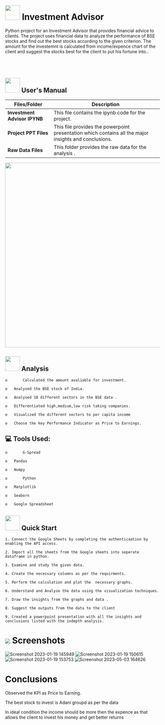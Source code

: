#
# <img src= "https://www.stockbasket.com/blog/wp-content/uploads/2020/09/Investment-advisor-1.jpg" width="48" height="48"> **Investment Advisor**


Python project for an Investment Advisor that provides financial advice to clients. The project uses financial data to analyze the performance  of BSE stocks and find out the best stocks according to the given criterion. The amount for the investemnt is calculated from income/expence chart of the client and suggest the stocks best for the client to put his fortune into..



<br>
<br>
<!-- <p align="center"><a><img src="https://forthebadge.com/images/badges/built-with-love.svg"><img src="https://user-images.githubusercontent.com/106439762/181936448-9314e858-4251-46d6-b4d1-35a4c29e9c19.svg"><img src="https://forthebadge.com/images/badges/made-with-python.svg"></a></p> -->

##  <img src="https://user-images.githubusercontent.com/106439762/181935629-b3c47bd3-77fb-4431-a11c-ff8ba0942b63.gif" width="48" height="48"> **User's Manual**
| Files/Folder| Description |
| ------------- | ------------- |
| **Investment Advisor IPYNB** | This file contains the ipynb code for the  project. |
| **Project PPT Files**  | This file provides the powerpoint presentation which contains all the major insights and conclusions.  |
| **Raw Data Files**  | This folder provides the raw data for the analysis .  |




<p align="center"><img src="https://genhq.com/wp-content/uploads/2018/03/MillennialsFinacialAdvising.gif" width="600" ></p>

##  <img src=https://user-images.githubusercontent.com/106439762/178428775-03d67679-9aa4-4b08-91e9-6eb6ed8faf66.gif  width="48" height="48"> **Analysis**

    o       Calculated the amount avaliable for investment. 
    
    o	Analysed the BSE stock of India.
     
    o	Analysed 18 different sectors in the BSE data .
  
    o	Differentiated high,medium,low risk taking companies. 
    
    o	Visualized the different sectors to per capita income

    o	Choose the key Performance Indicator as Price to Earnings.
    
##  💻 Tools Used:

    o       G-Spread    
    
    o	Pandas
     
    o	Numpy 
    
    o       Python    
    
    o	Matplotlib
     
    o	Seaborn 
       
    o	Google Spreadsheet
    
    
   

## <img src="https://user-images.githubusercontent.com/106439762/181937125-2a4b22a3-f8a9-4226-bbd3-df972f9dbbc4.gif" width="48" height="48" > Quick Start

    1. Connect the Google Sheets by completing the authenticaation by enabling the API access.
    
    2. Import all the sheets from the Google sheets into seperate dataframe in python.
    
    3. Examine and study the given data.
    
    4. Create the necessary columns as per the requirments.
    
    5. Perform the calculation and plot the  necessary graphs.
    
    6. Understand and Analyse the data using the visualization techniques.
    
    7. Draw the insights from the graphs and data .
    
    8. Suggest the outputs from the data to the client
    
    9. Created a powerpoint presentation with all the insights and conclusions listed with the indepth analysis.
    
     
  
# <img src="https://www.getcloudapp.com/wp-content/uploads/2021/03/5aebb952e4867ce13f4d308f_laptop_gif_trans.gif" > Screenshots

![Screenshot 2023-01-19 145949](https://user-images.githubusercontent.com/82110840/235900411-99252df1-c400-444d-9e70-114f7dfbb35a.png)
![Screenshot 2023-01-19 150615](https://user-images.githubusercontent.com/82110840/235900859-25805811-cc1e-4c96-834a-cc76b5dce716.png)
![Screenshot 2023-01-19 153753](https://user-images.githubusercontent.com/82110840/235900897-8f50af02-7cf9-4bff-bbfc-3d054a7639d8.png)
![Screenshot 2023-05-03 164626](https://user-images.githubusercontent.com/82110840/235901420-871524c5-701c-441b-9384-52538fdd1d4f.png)

# Conclusions

Observed the KPI as Price to Earning.

The best stock to invest is Adani groupd as per the data

In ideal condition the income should be more then the expence as that allows the client to invest his money and get better returns

